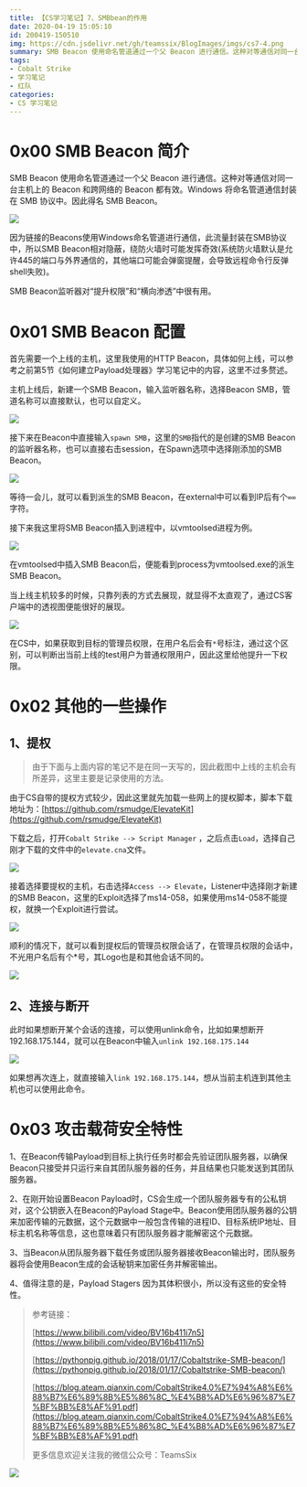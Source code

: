 ```yaml
---
title: 【CS学习笔记】7、SMBbean的作用
date: 2020-04-19 15:05:10
id: 200419-150510
img: https://cdn.jsdelivr.net/gh/teamssix/BlogImages/imgs/cs7-4.png
summary: SMB Beacon 使用命名管道通过一个父 Beacon 进行通信。这种对等通信对同一台主机上的 Beacon 和跨网络的 Beacon 都有效。Windows 将命名管道通信封装在 SMB 协议中。因此得名 SMB Beacon。
tags:
- Cobalt Strike
- 学习笔记
- 红队
categories:
- CS 学习笔记
---
```


# 0x00 SMB Beacon 简介

SMB Beacon 使用命名管道通过一个父 Beacon 进行通信。这种对等通信对同一台主机上的 Beacon 和跨网络的 Beacon 都有效。Windows 将命名管道通信封装在 SMB 协议中。因此得名 SMB Beacon。

![](https://cdn.jsdelivr.net/gh/teamssix/BlogImages/imgs/cs7-1.png)

因为链接的Beacons使用Windows命名管道进行通信，此流量封装在SMB协议中，所以SMB Beacon相对隐蔽，绕防火墙时可能发挥奇效(系统防火墙默认是允许445的端口与外界通信的，其他端口可能会弹窗提醒，会导致远程命令行反弹shell失败)。

SMB Beacon监听器对“提升权限”和“横向渗透”中很有用。

# 0x01 SMB Beacon 配置

首先需要一个上线的主机，这里我使用的HTTP Beacon，具体如何上线，可以参考之前第5节《如何建立Payload处理器》学习笔记中的内容，这里不过多赘述。

主机上线后，新建一个SMB Beacon，输入监听器名称，选择Beacon SMB，管道名称可以直接默认，也可以自定义。

![](https://cdn.jsdelivr.net/gh/teamssix/BlogImages/imgs/cs7-2.png)

接下来在Beacon中直接输入`spawn SMB`，这里的`SMB`指代的是创建的SMB Beacon的监听器名称，也可以直接右击session，在Spawn选项中选择刚添加的SMB Beacon。

![](https://cdn.jsdelivr.net/gh/teamssix/BlogImages/imgs/cs7-3.png)

等待一会儿，就可以看到派生的SMB Beacon，在external中可以看到IP后有个`∞∞`字符。

接下来我这里将SMB Beacon插入到进程中，以vmtoolsed进程为例。

![](https://cdn.jsdelivr.net/gh/teamssix/BlogImages/imgs/cs7-4.png)

在vmtoolsed中插入SMB Beacon后，便能看到process为vmtoolsed.exe的派生SMB Beacon。

当上线主机较多的时候，只靠列表的方式去展现，就显得不太直观了，通过CS客户端中的透视图便能很好的展现。

![](https://cdn.jsdelivr.net/gh/teamssix/BlogImages/imgs/cs7-5.png)

在CS中，如果获取到目标的管理员权限，在用户名后会有`*`号标注，通过这个区别，可以判断出当前上线的test用户为普通权限用户，因此这里给他提升一下权限。

# 0x02 其他的一些操作

## 1、提权

> 由于下面与上面内容的笔记不是在同一天写的，因此截图中上线的主机会有所差异，这里主要是记录使用的方法。

由于CS自带的提权方式较少，因此这里就先加载一些网上的提权脚本，脚本下载地址为：[https://github.com/rsmudge/ElevateKit](https://github.com/rsmudge/ElevateKit)

下载之后，打开`Cobalt Strike --> Script Manager` ，之后点击`Load`，选择自己刚才下载的文件中的`elevate.cna`文件。

![](https://cdn.jsdelivr.net/gh/teamssix/BlogImages/imgs/cs7-6.png)

接着选择要提权的主机，右击选择`Access --> Elevate`，Listener中选择刚才新建的SMB Beacon，这里的Exploit选择了ms14-058，如果使用ms14-058不能提权，就换一个Exploit进行尝试。

![](https://cdn.jsdelivr.net/gh/teamssix/BlogImages/imgs/cs7-7.png)

顺利的情况下，就可以看到提权后的管理员权限会话了，在管理员权限的会话中，不光用户名后有个*号，其Logo也是和其他会话不同的。

![](https://cdn.jsdelivr.net/gh/teamssix/BlogImages/imgs/cs7-8.png)

## 2、连接与断开

此时如果想断开某个会话的连接，可以使用unlink命令，比如如果想断开192.168.175.144，就可以在Beacon中输入`unlink 192.168.175.144`

![](https://cdn.jsdelivr.net/gh/teamssix/BlogImages/imgs/cs7-9.png)

如果想再次连上，就直接输入`link 192.168.175.144`，想从当前主机连到其他主机也可以使用此命令。

# 0x03 攻击载荷安全特性

1、在Beacon传输Payload到目标上执行任务时都会先验证团队服务器，以确保Beacon只接受并只运行来自其团队服务器的任务，并且结果也只能发送到其团队服务器。

2、在刚开始设置Beacon Payload时，CS会生成一个团队服务器专有的公私钥对，这个公钥嵌入在Beacon的Payload Stage中。Beacon使用团队服务器的公钥来加密传输的元数据，这个元数据中一般包含传输的进程ID、目标系统IP地址、目标主机名称等信息，这也意味着只有团队服务器才能解密这个元数据。

3、当Beacon从团队服务器下载任务或团队服务器接收Beacon输出时，团队服务器将会使用Beacon生成的会话秘钥来加密任务并解密输出。

4、值得注意的是，Payload Stagers 因为其体积很小，所以没有这些的安全特性。

> 参考链接：
>
> [https://www.bilibili.com/video/BV16b411i7n5](https://www.bilibili.com/video/BV16b411i7n5)
>
> [https://pythonpig.github.io/2018/01/17/Cobaltstrike-SMB-beacon/](https://pythonpig.github.io/2018/01/17/Cobaltstrike-SMB-beacon/)
>
> [https://blog.ateam.qianxin.com/CobaltStrike4.0%E7%94%A8%E6%88%B7%E6%89%8B%E5%86%8C_%E4%B8%AD%E6%96%87%E7%BF%BB%E8%AF%91.pdf](https://blog.ateam.qianxin.com/CobaltStrike4.0%E7%94%A8%E6%88%B7%E6%89%8B%E5%86%8C_%E4%B8%AD%E6%96%87%E7%BF%BB%E8%AF%91.pdf)
>
> 更多信息欢迎关注我的微信公众号：TeamsSix

![](https://cdn.jsdelivr.net/gh/teamssix/BlogImages/imgs/TeamsSix_Subscription_Logo2.png)
